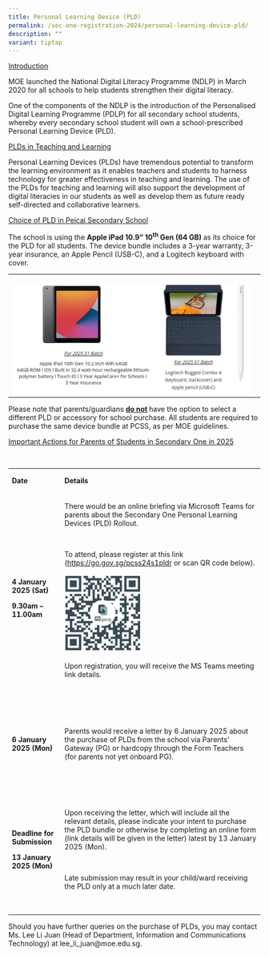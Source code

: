 ```yaml
---
title: Personal Learning Device (PLD)
permalink: /sec-one-registration-2024/personal-learning-device-pld/
description: ""
variant: tiptap
---
```

<p><u>Introduction</u>
</p>
<p>MOE launched the National Digital Literacy Programme (NDLP) in March 2020
for all schools to help students strengthen their digital literacy.</p>
<p>One of the components of the NDLP is the introduction of the Personalised
Digital Learning Programme (PDLP) for all secondary school students, whereby
every secondary school student will own a school-prescribed Personal Learning
Device (PLD).</p>
<p><u>PLDs in Teaching and Learning</u>
</p>
<p>Personal Learning Devices (PLDs) have tremendous potential to transform
the learning environment as it enables teachers and students to harness
technology for greater effectiveness in teaching and learning. The use
of the PLDs for teaching and learning will also support the development
of digital literacies in our students as well as develop them as future
ready self-directed and collaborative learners.</p>
<p><u>Choice of PLD in Peicai Secondary School</u>
</p>
<p>The school is using the <strong>Apple iPad 10.9” 10<sup>th</sup> Gen (64 GB) </strong>as
its choice for the PLD for all students. The device bundle includes a 3-year
warranty, 3-year insurance, an Apple Pencil (USB-C), and a Logitech keyboard
with cover.</p>
<table style="minWidth: 50px">
<colgroup>
<col>
<col>
</colgroup>
<tbody>
<tr>
<th rowspan="1" colspan="1">
<p></p>
<div class="isomer-image-wrapper">
<img style="width: 100%" height="auto" width="100%" alt="pdlp" src="/images/Aboutus/PDLP1.jpg">
</div>
</th>
<th rowspan="1" colspan="1">
<p></p>
</th>
</tr>
</tbody>
</table>
<p>Please note that parents/guardians <strong><u>do not</u> </strong>have
the option to select a different PLD or accessory for school purchase.
All students are required to purchase the same device bundle at PCSS, as
per MOE guidelines.</p>
<p><u>Important Actions for Parents of Students in Secondary One in 2025</u>
</p>
<p>&nbsp;</p>
<table style="minWidth: 50px">
<colgroup>
<col>
<col>
</colgroup>
<tbody>
<tr>
<td rowspan="1" colspan="1">
<p><strong>Date</strong>
</p>
</td>
<td rowspan="1" colspan="1">
<p><strong>Details</strong>
</p>
</td>
</tr>
<tr>
<td rowspan="1" colspan="1">
<p><strong>4 January 2025 (Sat)</strong>
</p>
<p><strong>9.30am – 11.00am</strong>
</p>
</td>
<td rowspan="1" colspan="1">
<p>There would be an online briefing via Microsoft Teams for parents about
the Secondary One Personal Learning Devices (PLD) Rollout.</p>
<p>&nbsp;</p>
<p>To attend, please register at this link (<a href="https://go.gov.sg/pcss24s1pldr" rel="noopener noreferrer nofollow" target="_blank">https://go.gov.sg/pcss24s1pldr</a> or
scan QR code below).</p>
<p></p>
<div class="isomer-image-wrapper">
<img style="width: 40%;" height="auto" width="100%" alt="pdlp qr" src="/images/Aboutus/pdlp_QR_.jpg">
</div>
<p></p>
<p>Upon registration, you will receive the MS Teams meeting link details.</p>
<p>&nbsp;</p>
</td>
</tr>
<tr>
<td rowspan="1" colspan="1">
<p><strong>6 January 2025 (Mon)</strong>
</p>
</td>
<td rowspan="1" colspan="1">
<p>&nbsp;</p>
<p>Parents would receive a letter by 6 January 2025 about the purchase of
PLDs from the school via Parents’ Gateway (PG) or hardcopy through the
Form Teachers (for parents not yet onboard PG).</p>
<p>&nbsp;</p>
</td>
</tr>
<tr>
<td rowspan="1" colspan="1">
<p><strong>Deadline for Submission</strong>
</p>
<p><strong>13 January 2025 (Mon)</strong>
</p>
</td>
<td rowspan="1" colspan="1">
<p>&nbsp;</p>
<p>Upon receiving the letter, which will include all the relevant details,
please indicate your intent to purchase the PLD bundle or otherwise by
completing an online form (link details will be given in the letter) latest
by 13 January 2025 (Mon).</p>
<p>&nbsp;</p>
<p>Late submission may result in your child/ward receiving the PLD only at
a much later date.</p>
<p>&nbsp;</p>
</td>
</tr>
</tbody>
</table>
<p>Should you have further queries on the purchase of PLDs, you may contact
Ms. Lee Li Juan (Head of Department, Information and Communications Technology)
at lee_li_juan@moe.edu.sg.</p>
<p></p>